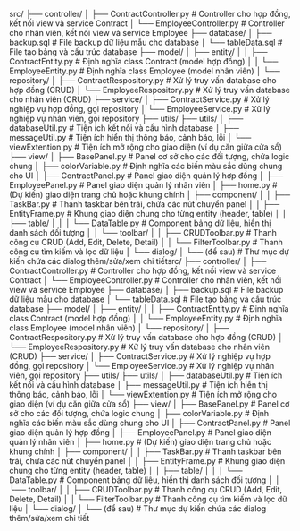src/
├── controller/
│   ├── ContractController.py      # Controller cho hợp đồng, kết nối view và service Contract
│   └── EmployeeController.py      # Controller cho nhân viên, kết nối view và service Employee
├── database/
│   ├── backup.sql                 # File backup dữ liệu mẫu cho database
│   └── tableData.sql              # File tạo bảng và cấu trúc database
├── model/
│   ├── entity/
│   │   ├── ContractEntity.py      # Định nghĩa class Contract (model hợp đồng)
│   │   └── EmployeeEntity.py      # Định nghĩa class Employee (model nhân viên)
│   └── repository/
│       ├── ContractRespository.py # Xử lý truy vấn database cho hợp đồng (CRUD)
│       └── EmployeeRespository.py # Xử lý truy vấn database cho nhân viên (CRUD)
├── service/
│   ├── ContractService.py         # Xử lý nghiệp vụ hợp đồng, gọi repository
│   └── EmployeeService.py         # Xử lý nghiệp vụ nhân viên, gọi repository
├── utils/
├── utils/
│   ├── databaseUtil.py            # Tiện ích kết nối và cấu hình database
│   ├── messageUtil.py             # Tiện ích hiển thị thông báo, cảnh báo, lỗi
│   └── viewExtention.py           # Tiện ích mở rộng cho giao diện (ví dụ căn giữa cửa sổ)
├── view/
│   ├── BasePanel.py               # Panel cơ sở cho các đối tượng, chứa logic chung
│   ├── colorVariable.py           # Định nghĩa các biến màu sắc dùng chung cho UI
│   ├── ContractPanel.py           # Panel giao diện quản lý hợp đồng
│   ├── EmployeePanel.py           # Panel giao diện quản lý nhân viên
│   ├── home.py                    # (Dự kiến) giao diện trang chủ hoặc khung chính
│   ├── component/
│   │   ├── TaskBar.py             # Thanh taskbar bên trái, chứa các nút chuyển panel
│   │   ├── EntityFrame.py         # Khung giao diện chung cho từng entity (header, table)
│   │   ├── table/
│   │   │   └── DataTable.py       # Component bảng dữ liệu, hiển thị danh sách đối tượng
│   │   └── toolbar/
│   │       ├── CRUDToolbar.py     # Thanh công cụ CRUD (Add, Edit, Delete, Detail)
│   │       └── FilterToolbar.py   # Thanh công cụ tìm kiếm và lọc dữ liệu
│   └── dialog/
│       └── (để sau)               # Thư mục dự kiến chứa các dialog thêm/sửa/xem chi tiếtsrc/
├── controller/
│   ├── ContractController.py      # Controller cho hợp đồng, kết nối view và service Contract
│   └── EmployeeController.py      # Controller cho nhân viên, kết nối view và service Employee
├── database/
│   ├── backup.sql                 # File backup dữ liệu mẫu cho database
│   └── tableData.sql              # File tạo bảng và cấu trúc database
├── model/
│   ├── entity/
│   │   ├── ContractEntity.py      # Định nghĩa class Contract (model hợp đồng)
│   │   └── EmployeeEntity.py      # Định nghĩa class Employee (model nhân viên)
│   └── repository/
│       ├── ContractRespository.py # Xử lý truy vấn database cho hợp đồng (CRUD)
│       └── EmployeeRespository.py # Xử lý truy vấn database cho nhân viên (CRUD)
├── service/
│   ├── ContractService.py         # Xử lý nghiệp vụ hợp đồng, gọi repository
│   └── EmployeeService.py         # Xử lý nghiệp vụ nhân viên, gọi repository
├── utils/
├── utils/
│   ├── databaseUtil.py            # Tiện ích kết nối và cấu hình database
│   ├── messageUtil.py             # Tiện ích hiển thị thông báo, cảnh báo, lỗi
│   └── viewExtention.py           # Tiện ích mở rộng cho giao diện (ví dụ căn giữa cửa sổ)
├── view/
│   ├── BasePanel.py               # Panel cơ sở cho các đối tượng, chứa logic chung
│   ├── colorVariable.py           # Định nghĩa các biến màu sắc dùng chung cho UI
│   ├── ContractPanel.py           # Panel giao diện quản lý hợp đồng
│   ├── EmployeePanel.py           # Panel giao diện quản lý nhân viên
│   ├── home.py                    # (Dự kiến) giao diện trang chủ hoặc khung chính
│   ├── component/
│   │   ├── TaskBar.py             # Thanh taskbar bên trái, chứa các nút chuyển panel
│   │   ├── EntityFrame.py         # Khung giao diện chung cho từng entity (header, table)
│   │   ├── table/
│   │   │   └── DataTable.py       # Component bảng dữ liệu, hiển thị danh sách đối tượng
│   │   └── toolbar/
│   │       ├── CRUDToolbar.py     # Thanh công cụ CRUD (Add, Edit, Delete, Detail)
│   │       └── FilterToolbar.py   # Thanh công cụ tìm kiếm và lọc dữ liệu
│   └── dialog/
│       └── (để sau)               # Thư mục dự kiến chứa các dialog thêm/sửa/xem chi tiết